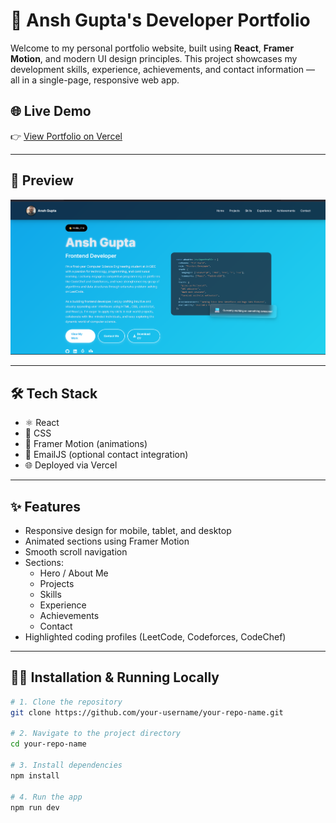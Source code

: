 # 🚀 Ansh Gupta's Developer Portfolio

Welcome to my personal portfolio website, built using **React**, **Framer Motion**, and modern UI design principles. This project showcases my development skills, experience, achievements, and contact information — all in a single-page, responsive web app.

## 🌐 Live Demo

👉 [View Portfolio on Vercel](https://my-portfolio-beta-sandy-61.vercel.app/)

---

## 📸 Preview

![Portfolio Screenshot](./public/preview.png)

---

## 🛠️ Tech Stack

- ⚛️ React
- 🎨 CSS
- 💫 Framer Motion (animations)
- 📩 EmailJS (optional contact integration)
- 🌐 Deployed via Vercel

---

## ✨ Features

- Responsive design for mobile, tablet, and desktop
- Animated sections using Framer Motion
- Smooth scroll navigation
- Sections:
  - Hero / About Me
  - Projects
  - Skills
  - Experience
  - Achievements
  - Contact
- Highlighted coding profiles (LeetCode, Codeforces, CodeChef)

---

## 🧑‍💻 Installation & Running Locally

```bash
# 1. Clone the repository
git clone https://github.com/your-username/your-repo-name.git

# 2. Navigate to the project directory
cd your-repo-name

# 3. Install dependencies
npm install

# 4. Run the app
npm run dev
